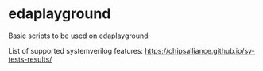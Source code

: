 # edaplayground
Basic scripts to be used on edaplayground

List of supported systemverilog features:
https://chipsalliance.github.io/sv-tests-results/